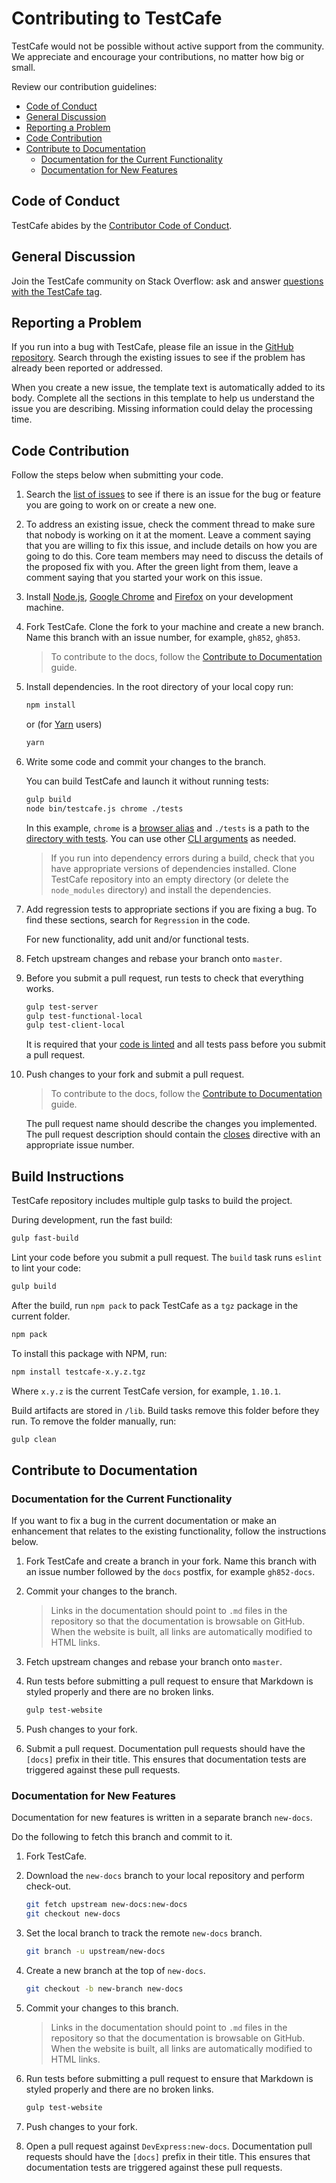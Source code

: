 # Contributing to TestCafe

TestCafe would not be possible without active support from the community. We appreciate and encourage your contributions, no matter how big or small.

Review our contribution guidelines:

* [Code of Conduct](#code-of-conduct)
* [General Discussion](#general-discussion)
* [Reporting a Problem](#reporting-a-problem)
* [Code Contribution](#code-contribution)
* [Contribute to Documentation](#contribute-to-documentation)
  * [Documentation for the Current Functionality](#documentation-for-the-current-functionality)
  * [Documentation for New Features](#documentation-for-new-features)

## Code of Conduct

TestCafe abides by the [Contributor Code of Conduct](CODE_OF_CONDUCT.md).

## General Discussion

Join the TestCafe community on Stack Overflow: ask and answer [questions with the TestCafe tag](https://stackoverflow.com/questions/tagged/testcafe).

## Reporting a Problem

If you run into a bug with TestCafe, please file an issue in the [GitHub repository](https://github.com/DevExpress/testcafe/issues).
Search through the existing issues to see if the problem has already been reported or addressed.

When you create a new issue, the template text is automatically added to its body. Complete all the sections in this template to help us understand the issue you are describing. Missing information could delay the processing time.

## Code Contribution

Follow the steps below when submitting your code.

1. Search the [list of issues](https://github.com/DevExpress/testcafe/issues) to see if there is an issue for the bug or feature you are going to work on or create a new one.

2. To address an existing issue, check the comment thread to make sure that nobody is working on it at the moment. Leave a comment saying that you are willing to fix this issue, and include details on how you are going to do this. Core team members may need to discuss the details of the proposed fix with you. After the green light from them,
leave a comment saying that you started your work on this issue.

3. Install [Node.js](https://nodejs.org/en/), [Google Chrome](https://www.google.com/chrome/) and [Firefox](https://www.mozilla.org/en-US/firefox/new/) on your development machine.

4. Fork TestCafe. Clone the fork to your machine and create a new branch. Name this branch with an issue number, for example, `gh852`, `gh853`.

    > To contribute to the docs, follow the [Contribute to Documentation](#contribute-to-documentation) guide.

5. Install dependencies. In the root directory of your local copy run:

    ```sh
    npm install
    ```

    or (for [Yarn](https://yarnpkg.com/) users)

    ```sh
    yarn
    ```

6. Write some code and commit your changes to the branch.

    You can build TestCafe and launch it without running tests:

    ```sh
    gulp build
    node bin/testcafe.js chrome ./tests
    ```

    In this example, `chrome` is a [browser alias](./docs/articles/documentation/reference/command-line-interface.md#browser-list) and `./tests` is a path to the [directory with tests](./docs/articles/documentation/reference/command-line-interface.md#file-pathglob-pattern). You can use other [CLI arguments](./docs/articles/documentation/reference/command-line-interface.md) as needed.

    > If you run into dependency errors during a build, check that you have appropriate versions of dependencies installed. Clone TestCafe repository into an empty directory (or delete the `node_modules` directory) and install the dependencies.

7. Add regression tests to appropriate sections if you are fixing a bug. To find these sections, search for `Regression` in the code.

    For new functionality, add unit and/or functional tests.

8. Fetch upstream changes and rebase your branch onto `master`.

9. Before you submit a pull request, run tests to check that everything works.

    ```sh
    gulp test-server
    gulp test-functional-local
    gulp test-client-local
    ```

    It is required that your [code is linted](#build-instructions) and all tests pass before you submit a pull request.

10. Push changes to your fork and submit a pull request.

     > To contribute to the docs, follow the [Contribute to Documentation](#contribute-to-documentation) guide.

    The pull request name should describe the changes you implemented. The pull request description should contain
    the [closes](https://github.com/blog/1506-closing-issues-via-pull-requests) directive
    with an appropriate issue number.

## Build Instructions

TestCafe repository includes multiple gulp tasks to build the project.

During development, run the fast build:

```sh
gulp fast-build
```

Lint your code before you submit a pull request. The `build` task runs `eslint` to lint your code:

```sh
gulp build
```

After the build, run `npm pack` to pack TestCafe as a `tgz` package in the current folder.

```sh
npm pack
```

To install this package with NPM, run:

```sh
npm install testcafe-x.y.z.tgz
```

Where `x.y.z` is the current TestCafe version, for example, `1.10.1`.

Build artifacts are stored in `/lib`. Build tasks remove this folder before they run. To remove the folder manually, run:

```sh
gulp clean
```

## Contribute to Documentation

### Documentation for the Current Functionality

If you want to fix a bug in the current documentation or make an enhancement that relates to the existing functionality, follow the instructions below.

1. Fork TestCafe and create a branch in your fork. Name this branch with an issue number followed by the `docs` postfix, for example `gh852-docs`.

2. Commit your changes to the branch.

    > Links in the documentation should point to `.md` files in the repository so that the documentation is browsable on GitHub. When the website is built, all links are automatically modified to HTML links.

3. Fetch upstream changes and rebase your branch onto `master`.

4. Run tests before submitting a pull request to ensure that Markdown is styled properly and there are no broken links.

    ```sh
    gulp test-website
    ```

5. Push changes to your fork.

6. Submit a pull request. Documentation pull requests should have the `[docs]` prefix in their title. This ensures that documentation tests are triggered against these pull requests.

### Documentation for New Features

Documentation for new features is written in a separate branch `new-docs`.

Do the following to fetch this branch and commit to it.

1. Fork TestCafe.

2. Download the `new-docs` branch to your local repository and perform check-out.

    ```sh
    git fetch upstream new-docs:new-docs
    git checkout new-docs
    ```

3. Set the local branch to track the remote `new-docs` branch.

    ```sh
    git branch -u upstream/new-docs
    ```

4. Create a new branch at the top of `new-docs`.

    ```sh
    git checkout -b new-branch new-docs
    ```

5. Commit your changes to this branch.

    > Links in the documentation should point to `.md` files in the repository so that the documentation is browsable on GitHub. When the website is built, all links are automatically modified to HTML links.

6. Run tests before submitting a pull request to ensure that Markdown is styled properly and there are no broken links.

    ```sh
    gulp test-website
    ```

7. Push changes to your fork.

8. Open a pull request against `DevExpress:new-docs`. Documentation pull requests should have the `[docs]` prefix in their title. This ensures that documentation tests are triggered against these pull requests.
